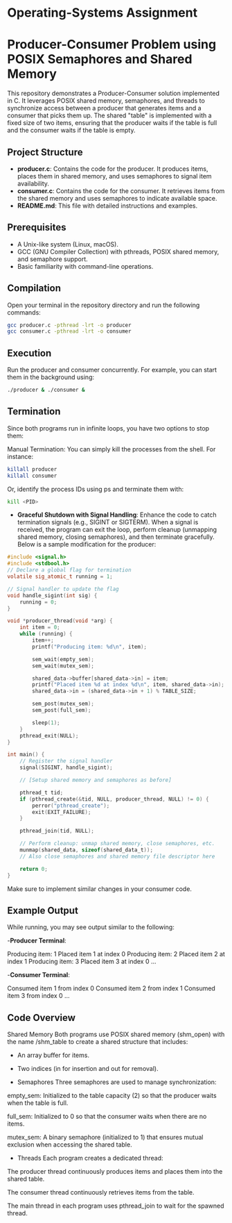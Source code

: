 # Operating-Systems Assignment

# Producer-Consumer Problem using POSIX Semaphores and Shared Memory

This repository demonstrates a Producer-Consumer solution implemented in C. It leverages POSIX shared memory, semaphores, and threads to synchronize access between a producer that generates items and a consumer that picks them up. The shared "table" is implemented with a fixed size of two items, ensuring that the producer waits if the table is full and the consumer waits if the table is empty.

## Project Structure

- **producer.c**: Contains the code for the producer. It produces items, places them in shared memory, and uses semaphores to signal item availability.
- **consumer.c**: Contains the code for the consumer. It retrieves items from the shared memory and uses semaphores to indicate available space.
- **README.md**: This file with detailed instructions and examples.

## Prerequisites

- A Unix-like system (Linux, macOS).
- GCC (GNU Compiler Collection) with pthreads, POSIX shared memory, and semaphore support.
- Basic familiarity with command-line operations.

## Compilation

Open your terminal in the repository directory and run the following commands:

```bash
gcc producer.c -pthread -lrt -o producer
gcc consumer.c -pthread -lrt -o consumer
```

## Execution

Run the producer and consumer concurrently. For example, you can start them in the background using:

```bash
./producer & ./consumer &
```

## Termination

Since both programs run in infinite loops, you have two options to stop them:

Manual Termination:
You can simply kill the processes from the shell. For instance:

```bash
killall producer
killall consumer
```

Or, identify the process IDs using ps and terminate them with:

```bash
kill <PID>
```

- **Graceful Shutdown with Signal Handling**:
Enhance the code to catch termination signals (e.g., SIGINT or SIGTERM). When a signal is received, the program can exit the loop, perform cleanup (unmapping shared memory, closing semaphores), and then terminate gracefully.
Below is a sample modification for the producer:

```c
#include <signal.h>
#include <stdbool.h>
// Declare a global flag for termination
volatile sig_atomic_t running = 1;

// Signal handler to update the flag
void handle_sigint(int sig) {
    running = 0;
}

void *producer_thread(void *arg) {
    int item = 0;
    while (running) {
        item++;
        printf("Producing item: %d\n", item);

        sem_wait(empty_sem);
        sem_wait(mutex_sem);

        shared_data->buffer[shared_data->in] = item;
        printf("Placed item %d at index %d\n", item, shared_data->in);
        shared_data->in = (shared_data->in + 1) % TABLE_SIZE;

        sem_post(mutex_sem);
        sem_post(full_sem);

        sleep(1);
    }
    pthread_exit(NULL);
}

int main() {
    // Register the signal handler
    signal(SIGINT, handle_sigint);

    // [Setup shared memory and semaphores as before]

    pthread_t tid;
    if (pthread_create(&tid, NULL, producer_thread, NULL) != 0) {
        perror("pthread_create");
        exit(EXIT_FAILURE);
    }

    pthread_join(tid, NULL);

    // Perform cleanup: unmap shared memory, close semaphores, etc.
    munmap(shared_data, sizeof(shared_data_t));
    // Also close semaphores and shared memory file descriptor here

    return 0;
}
```

Make sure to implement similar changes in your consumer code.

## Example Output
While running, you may see output similar to the following:

-**Producer Terminal**:

Producing item: 1
Placed item 1 at index 0
Producing item: 2
Placed item 2 at index 1
Producing item: 3
Placed item 3 at index 0
...

-**Consumer Terminal**:

Consumed item 1 from index 0
Consumed item 2 from index 1
Consumed item 3 from index 0
...

## Code Overview
Shared Memory
Both programs use POSIX shared memory (shm_open) with the name /shm_table to create a shared structure that includes:

- An array buffer for items.

- Two indices (in for insertion and out for removal).

- Semaphores
Three semaphores are used to manage synchronization:

empty_sem: Initialized to the table capacity (2) so that the producer waits when the table is full.

full_sem: Initialized to 0 so that the consumer waits when there are no items.

mutex_sem: A binary semaphore (initialized to 1) that ensures mutual exclusion when accessing the shared table.

- Threads
Each program creates a dedicated thread:

The producer thread continuously produces items and places them into the shared table.

The consumer thread continuously retrieves items from the table.

The main thread in each program uses pthread_join to wait for the spawned thread.
